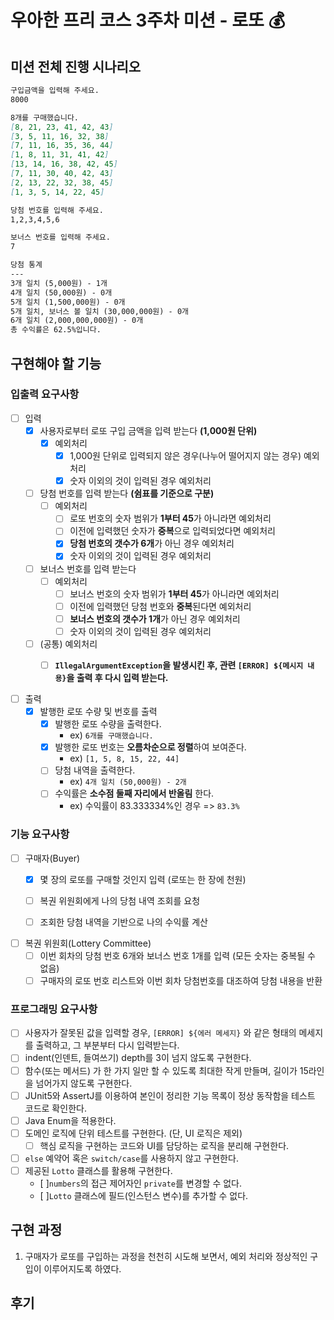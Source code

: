 # 우아한 프리 코스 3주차 미션 - 로또 💰

## 미션 전체 진행 시나리오
```markdown
구입금액을 입력해 주세요.
8000

8개를 구매했습니다.
[8, 21, 23, 41, 42, 43]
[3, 5, 11, 16, 32, 38]
[7, 11, 16, 35, 36, 44]
[1, 8, 11, 31, 41, 42]
[13, 14, 16, 38, 42, 45]
[7, 11, 30, 40, 42, 43]
[2, 13, 22, 32, 38, 45]
[1, 3, 5, 14, 22, 45]

당첨 번호를 입력해 주세요.
1,2,3,4,5,6

보너스 번호를 입력해 주세요.
7

당첨 통계
---
3개 일치 (5,000원) - 1개
4개 일치 (50,000원) - 0개
5개 일치 (1,500,000원) - 0개
5개 일치, 보너스 볼 일치 (30,000,000원) - 0개
6개 일치 (2,000,000,000원) - 0개
총 수익률은 62.5%입니다.
```

## 구현해야 할 기능

### 입출력 요구사항
- [ ] 입력
  - [x] 사용자로부터 로또 구입 금액을 입력 받는다 **(1,000원 단위)**
    - [x] 예외처리
      - [x] 1,000원 단위로 입력되지 않은 경우(나누어 떨어지지 않는 경우) 예외처리
      - [x] 숫자 이외의 것이 입력된 경우 예외처리
  - [ ] 당첨 번호를 입력 받는다 **(쉼표를 기준으로 구분)**
    - [ ] 예외처리 
      - [ ] 로또 번호의 숫자 범위가 **1부터 45**가 아니라면 예외처리
      - [ ] 이전에 입력했던 숫자가 **중복**으로 입력되었다면 예외처리
      - [x] **당첨 번호의 갯수가 6개**가 아닌 경우 예외처리
      - [x] 숫자 이외의 것이 입력된 경우 예외처리
  - [ ] 보너스 번호를 입력 받는다
    - [ ] 예외처리 
      - [ ] 보너스 번호의 숫자 범위가 **1부터 45**가 아니라면 예외처리
      - [ ] 이전에 입력했던 당첨 번호와 **중복**된다면 예외처리
      - [ ] **보너스 번호의 갯수가 1개**가 아닌 경우 예외처리
      - [ ] 숫자 이외의 것이 입력된 경우 예외처리
  - [ ] (공통) 예외처리
    - [ ] **`IllegalArgumentException`을 발생시킨 후, 관련 `[ERROR] ${메시지 내용}`을 출력 후 다시 입력 받는다.**


- [ ] 출력
  - [x] 발행한 로또 수량 및 번호를 출력
    - [x] 발행한 로또 수량을 출력한다.
      - ex) `6개를 구매했습니다.`
    - [x] 발행한 로또 번호는 **오름차순으로 정렬**하여 보여준다.
      - ex) `[1, 5, 8, 15, 22, 44]`
    - [ ] 당첨 내역을 출력한다.
      - ex) `4개 일치 (50,000원) - 2개`
    - [ ] 수익률은 **소수점 둘째 자리에서 반올림** 한다.
      - ex) 수익률이 83.333334%인 경우 => `83.3%`

### 기능 요구사항
- [ ] 구매자(Buyer)
  - [x] 몇 장의 로또를 구매할 것인지 입력 (로또는 한 장에 천원)
  - [ ] 복권 위원회에게 나의 당첨 내역 조회를 요청
  - [ ] 조회한 당첨 내역을 기반으로 나의 수익률 계산

  
- [ ] 복권 위원회(Lottery Committee)
  - [ ] 이번 회차의 당첨 번호 6개와 보너스 번호 1개를 입력 (모든 숫자는 중복될 수 없음)
  - [ ] 구매자의 로또 번호 리스트와 이번 회차 당첨번호를 대조하여 당첨 내용을 반환

### 프로그래밍 요구사항
- [ ] 사용자가 잘못된 값을 입력할 경우, `[ERROR] ${에러 메세지}` 와 같은 형태의 메세지를 출력하고,
  그 부분부터 다시 입력받는다.
- [ ] indent(인덴트, 들여쓰기) depth를 3이 넘지 않도록 구현한다.
- [ ] 함수(또는 메서드) 가 한 가지 일만 할 수 있도록 최대한 작게 만들며, 길이가 15라인을 넘어가지 않도록 구현한다.
- [ ] JUnit5와 AssertJ를 이용하여 본인이 정리한 기능 목록이 정상 동작함을 테스트 코드로 확인한다.
- [ ] Java Enum을 적용한다.
- [ ] 도메인 로직에 단위 테스트를 구현한다. (단, UI 로직은 제외)
  - [ ] 핵심 로직을 구현하는 코드와 UI를 담당하는 로직을 분리해 구현한다.
- [ ] `else` 예약어 혹은 `switch/case`를 사용하지 않고 구현한다.
- [ ] 제공된 `Lotto` 클래스를 활용해 구현한다.
  - [ ]`numbers`의 접근 제어자인 `private`를 변경할 수 없다.
  - [ ]`Lotto` 클래스에 필드(인스턴스 변수)를 추가할 수 없다.


## 구현 과정
1. 구매자가 로또를 구입하는 과정을 천천히 시도해 보면서, 예외 처리와 정상적인 구입이 이루어지도록 하였다.



## 후기